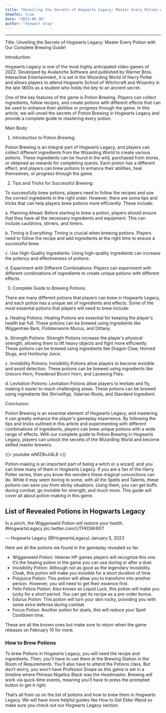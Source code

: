 ```yaml
---
title: "Unveiling the Secrets of Hogwarts Legacy: Master Every Potion with Our Complete Brewing Guide!"
ShowToc: true 
date: "2023-06-30"
author: "Stewart Gray"
---
```

*****
Title: Unveiling the Secrets of Hogwarts Legacy: Master Every Potion with Our Complete Brewing Guide!

Introduction:

Hogwarts Legacy is one of the most highly anticipated video games of 2022. Developed by Avalanche Software and published by Warner Bros. Interactive Entertainment, it is set in the Wizarding World of Harry Potter and allows players to attend Hogwarts School of Witchcraft and Wizardry in the late 1800s as a student who holds the key to an ancient secret.

One of the key features of the game is Potion Brewing. Players can collect ingredients, follow recipes, and create potions with different effects that can be used to enhance their abilities or progress through the game. In this article, we will unveil the secrets of Potion Brewing in Hogwarts Legacy and provide a complete guide to mastering every potion.

Main Body:

1. Introduction to Potion Brewing:

Potion Brewing is an integral part of Hogwarts Legacy, and players can collect different ingredients from the Wizarding World to create various potions. These ingredients can be found in the wild, purchased from stores, or obtained as rewards for completing quests. Each potion has a different effect, and players can brew potions to enhance their abilities, heal themselves, or progress through the game.

2. Tips and Tricks for Successful Brewing:

To successfully brew potions, players need to follow the recipes and use the correct ingredients in the right order. However, there are some tips and tricks that can help players brew potions more efficiently. These include:

a. Planning Ahead: Before starting to brew a potion, players should ensure that they have all the necessary ingredients and equipment. This can include cauldrons, stirrers, and timers.

b. Timing is Everything: Timing is crucial when brewing potions. Players need to follow the recipe and add ingredients at the right time to ensure a successful brew.

c. Use High-Quality Ingredients: Using high-quality ingredients can increase the potency and effectiveness of potions.

d. Experiment with Different Combinations: Players can experiment with different combinations of ingredients to create unique potions with different effects.

3. Complete Guide to Brewing Potions:

There are many different potions that players can brew in Hogwarts Legacy, and each potion has a unique set of ingredients and effects. Some of the most essential potions that players will need to brew include:

a. Healing Potions: Healing Potions are essential for keeping the player's health bar full. These potions can be brewed using ingredients like Wiggentree Bark, Flobberworm Mucus, and Dittany.

b. Strength Potions: Strength Potions increase the player's physical strength, allowing them to lift heavy objects and fight more efficiently. These potions can be brewed using ingredients like Dragon Claw, Horned Slugs, and Horklump Juice.

c. Invisibility Potions: Invisibility Potions allow players to become invisible and avoid detection. These potions can be brewed using ingredients like Unicorn Horn, Powdered Bicorn Horn, and Lacewing Flies.

d. Levitation Potions: Levitation Potions allow players to levitate and fly, making it easier to reach challenging areas. These potions can be brewed using ingredients like Shrivelfigs, Valerian Roots, and Standard Ingredient.

Conclusion:

Potion Brewing is an essential element of Hogwarts Legacy, and mastering it can greatly enhance the player's gameplay experience. By following the tips and tricks outlined in this article and experimenting with different combinations of ingredients, players can brew unique potions with a wide range of effects. With our complete guide to Potion Brewing in Hogwarts Legacy, players can unlock the secrets of the Wizarding World and become skilled master brewers.

{{< youtube wNfZ8vJi4L8 >}} 



Potion-making is an important part of being a witch or a wizard, and you can brew many of them in Hogwarts Legacy. If you are a fan of the Harry Potter series, then you know the wonders these magical concoctions can do. While it may seem boring to some, with all the Spells and Talents, these potions can save you from sticky situations. Using them, you can get buffs during combat, go invisible for strength, and much more. This guide will cover all about potion-making in this game.
 
## List of Revealed Potions in Hogwarts Legacy
 

 
In a pinch, the Wiggenweld Potion will restore your health. #HogwartsLegacy pic.twitter.com/UTFKDWrRXT
 
— Hogwarts Legacy (@HogwartsLegacy) January 5, 2023
 
Here are all the potions we found in the gameplay revealed so far:
 
- Wiggenweld Potion: Veteran HP games players will recognize this one. It’s the healing potion in the game you can use during or after a duel.
 - Invisibility Potion: Although not as good as the legendary Invisibility Cloak, this potion will make you invisible for a short duration of time.
 - Polyjuice Potion: This potion will allow you to transform into another person. However, you will need to get their essence first.
 - Felix Felicis Potion: Also known as Liquid Luck, this potion will make you lucky for a short period. You can get its recipe as a pre-order bonus.
 - Edurus Potion: This potion will turn your skin rocky, providing you with some extra defense during combat.
 - Focus Potion: Another potion for duels, this will reduce your Spell Cooldown time.

 
These are all the known ones but make sure to return when the game releases on February 10 for more.
 
### How to Brew Potions
 
To brew Potions in Hogwarts Legacy, you will need the recipe and ingredients. Then, you’ll have to use them at the Brewing Station in the Room of Requirements. You’ll also have to attend the Potions class. But don’t worry, you won’t have Professor Snape as this game is set in a timeline where Phineas Nigellus Black was the Headmaster. Brewing will work via quick-time events, meaning you’ll have to press the prompted button to get it right.
 
That’s all from us on the list of potions and how to brew them in Hogwarts Legacy. We will have more helpful guides like How to Get Elder Wand so make sure you check out our Hogwarts Legacy section.




